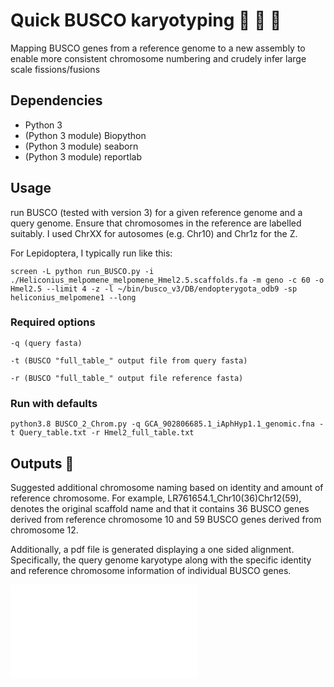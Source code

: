 # Quick BUSCO karyotyping :butterfly: :twisted_rightwards_arrows: :butterfly: #
Mapping BUSCO genes from a reference genome to a new assembly to enable more consistent chromosome numbering and crudely infer large scale fissions/fusions

## Dependencies
* Python 3
* (Python 3 module) Biopython
* (Python 3 module) seaborn
* (Python 3 module) reportlab

## Usage

run BUSCO (tested with version 3) for a given reference genome and a query genome. Ensure that chromosomes in the reference are labelled suitably. I used ChrXX for autosomes (e.g. Chr10) and Chr1z for the Z.

For Lepidoptera, I typically run like this:

```screen -L python run_BUSCO.py -i ./Heliconius_melpomene_melpomene_Hmel2.5.scaffolds.fa -m geno -c 60 -o Hmel2.5 --limit 4 -z -l ~/bin/busco_v3/DB/endopterygota_odb9 -sp heliconius_melpomene1 --long```

### Required options
```-q (query fasta)```

```-t (BUSCO "full_table_" output file from query fasta)```

```-r (BUSCO "full_table_" output file reference fasta)```

### Run with defaults

```python3.8 BUSCO_2_Chrom.py -q GCA_902806685.1_iAphHyp1.1_genomic.fna -t Query_table.txt -r Hmel2_full_table.txt```


## Outputs :microscope:
Suggested additional chromosome naming based on identity and amount of reference chromosome. For example, LR761654.1_Chr10(36)Chr12(59), denotes the original scaffold name and that it contains 36 BUSCO genes derived from reference chromosome 10 and 59 BUSCO genes derived from chromosome 12.

Additionally, a pdf file is generated displaying a one sided alignment. Specifically, the query genome karyotype along with the specific identity and reference chromosome information of individual BUSCO genes.

![Example output pdf](./output.pdf?raw=true "Example output plot")
